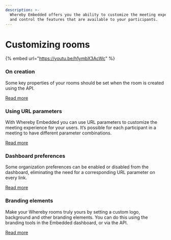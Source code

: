 ```yaml
---
description: >-
  Whereby Embedded offers you the ability to customize the meeting experience
  and control the features that are available to your participants.
---
```


# Customizing rooms

{% embed url="https://youtu.be/h1ymbX3AcWc" %}

### On creation

Some key properties of your rooms should be set when the room is created using the API.

[Read more](on-creation.md)

### Using URL parameters

With Whereby Embedded you can use URL parameters to customize the meeting experience for your users. It’s possible for each participant in a meeting to have different parameter combinations.

[Read more](using-url-parameters.md)

### Dashboard preferences

Some organization preferences can be enabled or disabled from the dashboard, eliminating the need for a corresponding URL parameter on every link.

[Read more](dashboard-preferences.md)

### Branding elements

Make your Whereby rooms truly yours by setting a custom logo, background and other branding elements. You can do this using the branding tools in the Embedded dashboard, or via the API.

[Read more](branding-elements.md)
